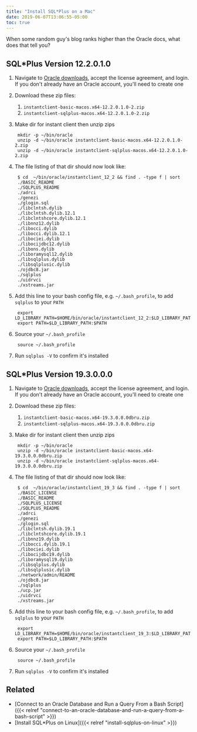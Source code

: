 ```yaml
---
title: "Install SQL*Plus on a Mac"
date: 2019-06-07T13:06:55-05:00
toc: true
---
```


When some random guy's blog ranks higher than the Oracle docs, what does that tell you?

<!--more-->

## SQL*Plus Version 12.2.0.1.0

1. Navigate to [Oracle downloads](https://www.oracle.com/technetwork/topics/intel-macsoft-096467.html), accept the license agreement, and login. If you don't already have an Oracle account, you'll need to create one
1. Download these zip files:
    1. `instantclient-basic-macos.x64-12.2.0.1.0-2.zip`
    1. `instantclient-sqlplus-macos.x64-12.2.0.1.0-2.zip`
1. Make dir for instant client then unzip zips

        mkdir -p ~/bin/oracle
        unzip -d ~/bin/oracle instantclient-basic-macos.x64-12.2.0.1.0-2.zip
        unzip -d ~/bin/oracle instantclient-sqlplus-macos.x64-12.2.0.1.0-2.zip

1. The file listing of that dir should now look like:
    
        $ cd  ~/bin/oracle/instantclient_12_2 && find . -type f | sort
        ./BASIC_README
        ./SQLPLUS_README
        ./adrci
        ./genezi
        ./glogin.sql
        ./libclntsh.dylib
        ./libclntsh.dylib.12.1
        ./libclntshcore.dylib.12.1
        ./libnnz12.dylib
        ./libocci.dylib
        ./libocci.dylib.12.1
        ./libociei.dylib
        ./libocijdbc12.dylib
        ./libons.dylib
        ./liboramysql12.dylib
        ./libsqlplus.dylib
        ./libsqlplusic.dylib
        ./ojdbc8.jar
        ./sqlplus
        ./uidrvci
        ./xstreams.jar
    
1. Add this line to your bash config file, e.g. `~/.bash_profile`, to add `sqlplus` to your `PATH`
    
        export LD_LIBRARY_PATH=$HOME/bin/oracle/instantclient_12_2:$LD_LIBRARY_PATH
        export PATH=$LD_LIBRARY_PATH:$PATH
    
1. Source your `~/.bash_profile`
    
        source ~/.bash_profile
    
1. Run `sqlplus -V` to confirm it's installed

## SQL*Plus Version 19.3.0.0.0

1. Navigate to [Oracle downloads](https://www.oracle.com/technetwork/topics/intel-macsoft-096467.html), accept the license agreement, and login. If you don't already have an Oracle account, you'll need to create one
1. Download these zip files:
    1. `instantclient-basic-macos.x64-19.3.0.0.0dbru.zip`
    1. `instantclient-sqlplus-macos.x64-19.3.0.0.0dbru.zip`
1. Make dir for instant client then unzip zips

        mkdir -p ~/bin/oracle
        unzip -d ~/bin/oracle instantclient-basic-macos.x64-19.3.0.0.0dbru.zip
        unzip -d ~/bin/oracle instantclient-sqlplus-macos.x64-19.3.0.0.0dbru.zip

1. The file listing of that dir should now look like:
    
        $ cd  ~/bin/oracle/instantclient_19_3 && find . -type f | sort
        ./BASIC_LICENSE
        ./BASIC_README
        ./SQLPLUS_LICENSE
        ./SQLPLUS_README
        ./adrci
        ./genezi
        ./glogin.sql
        ./libclntsh.dylib.19.1
        ./libclntshcore.dylib.19.1
        ./libnnz19.dylib
        ./libocci.dylib.19.1
        ./libociei.dylib
        ./libocijdbc19.dylib
        ./liboramysql19.dylib
        ./libsqlplus.dylib
        ./libsqlplusic.dylib
        ./network/admin/README
        ./ojdbc8.jar
        ./sqlplus
        ./ucp.jar
        ./uidrvci
        ./xstreams.jar
    
1. Add this line to your bash config file, e.g. `~/.bash_profile`, to add `sqlplus` to your `PATH`
    
        export LD_LIBRARY_PATH=$HOME/bin/oracle/instantclient_19_3:$LD_LIBRARY_PATH
        export PATH=$LD_LIBRARY_PATH:$PATH
    
1. Source your `~/.bash_profile`
    
        source ~/.bash_profile
    
1. Run `sqlplus -V` to confirm it's installed

## Related

- [Connect to an Oracle Database and Run a Query From a Bash Script]({{< relref "connect-to-an-oracle-database-and-run-a-query-from-a-bash-script" >}})
- [Install SQL*Plus on Linux]({{< relref "install-sqlplus-on-linux" >}})
